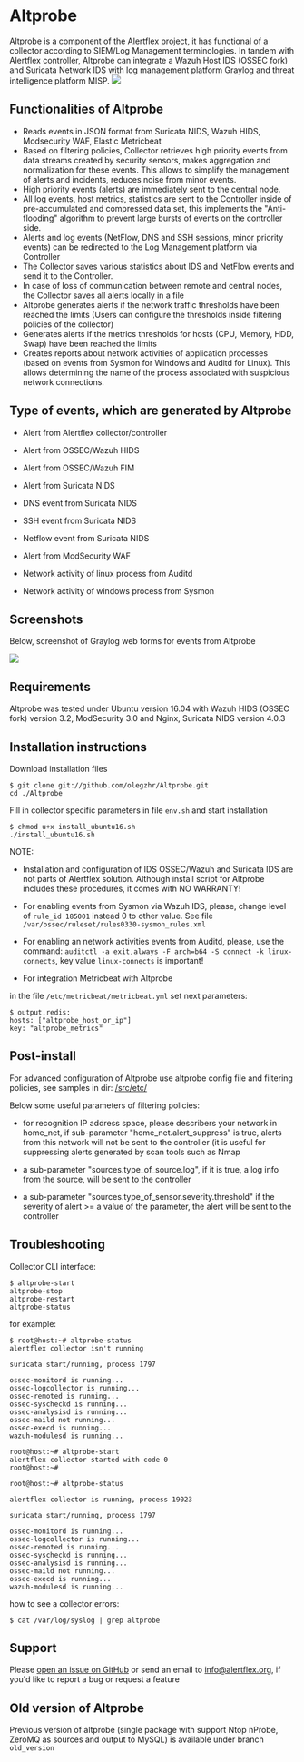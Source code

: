 # Altprobe

Altprobe is a component of the Alertflex project, it has functional of a collector according to SIEM/Log Management terminologies.
In tandem with Alertflex controller, Altprobe can integrate a Wazuh Host IDS (OSSEC fork) and Suricata Network IDS
with log management platform Graylog and threat intelligence platform MISP. 
![](https://github.com/olegzhr/altprobe/blob/master/img/arch.png)

## Functionalities of Altprobe

* Reads events in JSON format from Suricata NIDS, Wazuh HIDS, Modsecurity WAF, Elastic Metricbeat
* Based on filtering policies, Collector retrieves high priority events from data streams created by security sensors, makes aggregation and normalization for these events. This allows to simplify the management of alerts and incidents, reduces noise from minor events.
* High priority events (alerts) are immediately sent to the central node.
* All log events, host metrics, statistics are sent to the Controller inside of pre-accumulated and compressed data set, this implements the "Anti-flooding" algorithm to prevent large bursts of events on the controller side.
* Alerts and log events (NetFlow, DNS and SSH sessions, minor priority events) can be redirected to the Log Management platform via Controller
* The Collector saves various statistics about IDS and NetFlow events and send it to the Controller.
* In case of loss of communication between remote and central nodes, the Collector saves all alerts locally in a file
* Altprobe generates alerts if the network traffic thresholds have been reached the limits (Users can configure the thresholds inside filtering policies of the collector)
* Generates alerts if the metrics thresholds for hosts (CPU, Memory, HDD, Swap) have been reached the limits
* Creates reports about network activities of application processes (based on events from Sysmon for Windows and Auditd for Linux). This allows determining the name of the process associated with suspicious network connections.

## Type of events, which are generated by Altprobe

* Alert from Alertflex collector/controller

* Alert from OSSEC/Wazuh HIDS

* Alert from OSSEC/Wazuh FIM

* Alert from Suricata NIDS

* DNS event from Suricata NIDS

* SSH event from Suricata NIDS

* Netflow event from Suricata NIDS

* Alert from ModSecurity WAF

* Network activity of linux process from Auditd

* Network activity of windows process from Sysmon

## Screenshots

Below, screenshot of Graylog web forms for events from Altprobe

![](https://github.com/olegzhr/altprobe/blob/master/img/graylog.jpg)

## Requirements

Altprobe was tested under Ubuntu version 16.04 with Wazuh HIDS (OSSEC fork) version 3.2, ModSecurity 3.0 and Nginx, Suricata NIDS version 4.0.3

## Installation instructions

Download installation files

    $ git clone git://github.com/olegzhr/Altprobe.git
    cd ./Altprobe

Fill in collector specific parameters in file ``env.sh`` and start installation		
    
    $ chmod u+x install_ubuntu16.sh
    ./install_ubuntu16.sh

NOTE:

* Installation and configuration of IDS OSSEC/Wazuh and Suricata IDS are not parts of Alertflex solution. Although install script for Altprobe includes these procedures, it comes with NO WARRANTY!

* For enabling events from Sysmon via Wazuh IDS, please, change level of ``rule_id 185001`` instead 0  to other value. See file ``/var/ossec/ruleset/rules0330-sysmon_rules.xml``

* For enabling an network activities events from Auditd, please, use the command: ``auditctl -a exit,always -F arch=b64 -S connect -k linux-connects``, key value ``linux-connects`` is important!

* For integration Metricbeat with Altprobe 

in the file ``/etc/metricbeat/metricbeat.yml`` set next parameters:

    $ output.redis:
    hosts: ["altprobe_host_or_ip"]
    key: "altprobe_metrics"

## Post-install

For advanced configuration of Altprobe use altprobe config file and filtering policies, see samples in dir: [/src/etc/](https://github.com/olegzhr/Altprobe/blob/master/src/etc/)

Below some useful parameters of filtering policies:
* for recognition IP address space, please describers your network in home_net, if sub-parameter "home_net.alert_suppress" is true, alerts from this network will not be sent to the controller (it is useful for suppressing alerts generated by scan tools such as Nmap

* a sub-parameter "sources.type_of_source.log", if it is true, a log info from the source, will be sent to the controller

* a sub-parameter "sources.type_of_sensor.severity.threshold" if the severity of alert >= a value of the parameter, the alert will be sent to the controller
   
	
## Troubleshooting

Collector CLI interface:

    $ altprobe-start
    altprobe-stop
    altprobe-restart
    altprobe-status

for example:

    $ root@host:~# altprobe-status
    alertflex collector isn't running

    suricata start/running, process 1797

    ossec-monitord is running...
    ossec-logcollector is running...
    ossec-remoted is running...
    ossec-syscheckd is running...
    ossec-analysisd is running...
    ossec-maild not running...
    ossec-execd is running...
    wazuh-modulesd is running...

    root@host:~# altprobe-start
    alertflex collector started with code 0
    root@host:~#

    root@host:~# altprobe-status
	
    alertflex collector is running, process 19023

    suricata start/running, process 1797

    ossec-monitord is running...
    ossec-logcollector is running...
    ossec-remoted is running...
    ossec-syscheckd is running...
    ossec-analysisd is running...
    ossec-maild not running...
    ossec-execd is running...
    wazuh-modulesd is running...

how to see a collector errors:

    $ cat /var/log/syslog | grep altprobe


## Support

Please [open an issue on GitHub](https://github.com/olegzhr/altprobe/issues) or send an email to <info@alertflex.org>,
if you'd like to report a bug or request a feature 


## Old version of Altprobe 

Previous version of altprobe (single package with support Ntop nProbe, ZeroMQ as sources and output to MySQL) is available under branch ``old_version``


